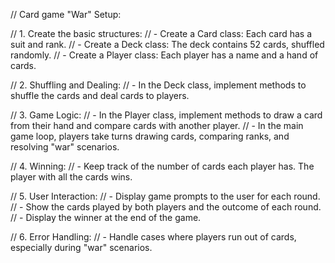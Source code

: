 // Card game "War" Setup:

// 1. Create the basic structures:
//    - Create a Card class: Each card has a suit and rank.
//    - Create a Deck class: The deck contains 52 cards, shuffled randomly.
//    - Create a Player class: Each player has a name and a hand of cards.


// 2. Shuffling and Dealing:
//    - In the Deck class, implement methods to shuffle the cards and deal cards to players.


// 3. Game Logic:
//    - In the Player class, implement methods to draw a card from their hand and compare cards with another player.
//    - In the main game loop, players take turns drawing cards, comparing ranks, and resolving "war" scenarios.


// 4. Winning:
//    - Keep track of the number of cards each player has. The player with all the cards wins.


// 5. User Interaction:
//    - Display game prompts to the user for each round.
//    - Show the cards played by both players and the outcome of each round.
//    - Display the winner at the end of the game.


// 6. Error Handling:
//    - Handle cases where players run out of cards, especially during "war" scenarios.
